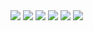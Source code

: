 <img src="https://github.com/bethtelford/shelfie-redo/blob/master/assets/planning_sheet/idea_features.png" />
<img src="https://github.com/bethtelford/shelfie-redo/blob/master/assets/planning_sheet/views.png" />
<img src="https://github.com/bethtelford/shelfie-redo/blob/master/assets/planning_sheet/component_tree.png" />
<img src="https://github.com/bethtelford/shelfie-redo/blob/master/assets/planning_sheet/endpoints.png" />
<img src="https://github.com/bethtelford/shelfie-redo/blob/master/assets/planning_sheet/schema.png" />
<img src="https://github.com/bethtelford/shelfie-redo/blob/master/assets/planning_sheet/tracker.png" />
